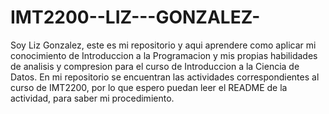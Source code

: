 # IMT2200--LIZ---GONZALEZ-
Soy Liz Gonzalez, este es mi repositorio y aqui aprendere como aplicar mi conocimiento de Introduccion a la Programacion y mis propias habilidades de analisis y compresion para el curso de Introduccion a la Ciencia de Datos. En mi repositorio se encuentran las actividades correspondientes al curso de IMT2200, por lo que espero puedan leer el README de la actividad, para saber mi procedimiento.
